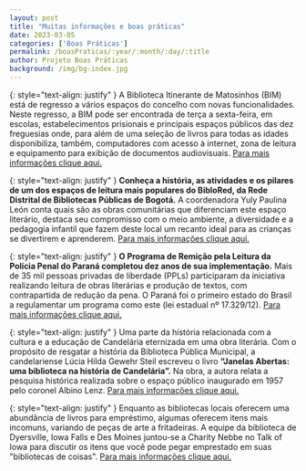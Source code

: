 ```yaml
---
layout: post
title: "Muitas informações e boas práticas"
date: 2023-03-05
categories: ['Boas Práticas']
permalink: /boasPraticas/:year/:month/:day/:title
author: Projeto Boas Práticas
background: /img/bg-index.jpg
---
```

{: style="text-align: justify" }
A Biblioteca Itinerante de Matosinhos (BIM) está de regresso a vários espaços do concelho com novas funcionalidades. Neste regresso, a BIM pode ser encontrada de terça a sexta-feira, em escolas, estabelecimentos prisionais e principais espaços públicos das dez freguesias onde, para além de uma seleção de livros para todas as idades disponibiliza, também, computadores com acesso à internet, zona de leitura e equipamento para exibição de documentos audiovisuais.
[Para mais informações clique aqui.](https://www.nmmatosinhos.com/post/biblioteca-itinerante-de-matosinhos-est%C3%A1-em-movimento)

{: style="text-align: justify" }
**Conheça a história, as atividades e os pilares de um dos espaços de leitura mais populares do BibloRed, da Rede Distrital de Bibliotecas Públicas de Bogotá.** A coordenadora Yuly Paulina León conta quais são as obras comunitárias que diferenciam este espaço literário, destaca seu compromisso com o meio ambiente, a diversidade e a pedagogia infantil que fazem deste local um recanto ideal para as crianças se divertirem e aprenderem.
[Para mais informações clique aqui.](https://biblored.gov.co/noticias/resuena-biblioteca-parque-podcast)

{: style="text-align: justify" }
__O Programa de Remição pela Leitura da Polícia Penal do Paraná completou dez anos de sua implementação.__ Mais de 35 mil pessoas privadas de liberdade (PPLs) participaram da iniciativa realizando leitura de obras literárias e produção de textos, com contrapartida de redução da pena. O Paraná foi o primeiro estado do Brasil a regulamentar um programa como este (lei estadual nº 17.329/12).
[Para mais informações clique aqui.](https://www.aen.pr.gov.br/Noticia/Em-dez-anos-Remicao-pela-Leitura-ajudou-35-mil-pessoas-no-sistema-penitenciario)

{: style="text-align: justify" }
Uma parte da história relacionada com a cultura e a educação de Candelária eternizada em uma obra literária. Com o propósito de resgatar a história da Biblioteca Pública Municipal, a candelariense Lúcia Hilda Gewehr Steil escreveu o livro **“Janelas Abertas: uma biblioteca na história de Candelária”.** Na obra, a autora relata a pesquisa histórica realizada sobre o espaço público inaugurado em 1957 pelo coronel Albino Lenz.
[Para mais informações clique aqui.](https://jornaldecandelaria.com.br/destaques/livro-retrata-a-historia-da-biblioteca-municipal/)

{: style="text-align: justify" }
Enquanto as bibliotecas locais oferecem uma abundância de livros para empréstimo, algumas oferecem itens mais incomuns, variando de peças de arte a fritadeiras. A equipe da biblioteca de Dyersville, Iowa Falls e Des Moines juntou-se a Charity Nebbe no Talk of Iowa para discutir os itens que você pode pegar emprestado em suas "bibliotecas de coisas". 
[Para mais informações clique aqui.](https://www.iowapublicradio.org/arts-life/2023-01-10/iowa-library-of-things-talk-of-iowa)
